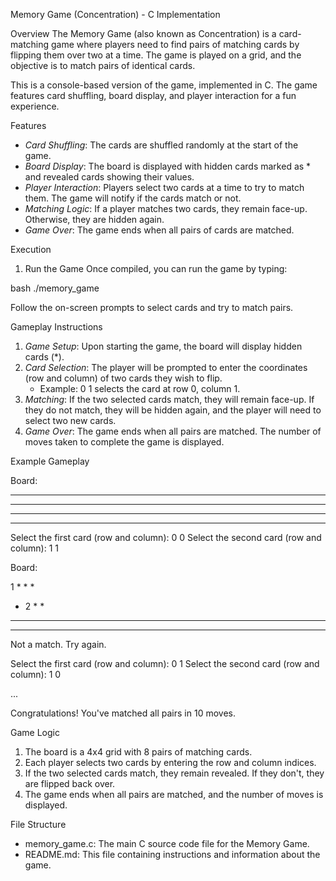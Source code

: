  Memory Game (Concentration) - C Implementation

 Overview
The Memory Game (also known as Concentration) is a card-matching game where players need to find pairs of matching cards by flipping them over two at a time. The game is played on a grid, and the objective is to match pairs of identical cards.

This is a console-based version of the game, implemented in C. The game features card shuffling, board display, and player interaction for a fun experience.

 Features
- *Card Shuffling*: The cards are shuffled randomly at the start of the game.
- *Board Display*: The board is displayed with hidden cards marked as * and revealed cards showing their values.
- *Player Interaction*: Players select two cards at a time to try to match them. The game will notify if the cards match or not.
- *Matching Logic*: If a player matches two cards, they remain face-up. Otherwise, they are hidden again.
- *Game Over*: The game ends when all pairs of cards are matched.


 Execution

 1. Run the Game
Once compiled, you can run the game by typing:

bash
./memory_game


Follow the on-screen prompts to select cards and try to match pairs.

Gameplay Instructions
1. *Game Setup*: Upon starting the game, the board will display hidden cards (*). 
2. *Card Selection*: The player will be prompted to enter the coordinates (row and column) of two cards they wish to flip.
   - Example: 0 1 selects the card at row 0, column 1.
3. *Matching*: If the two selected cards match, they will remain face-up. If they do not match, they will be hidden again, and the player will need to select two new cards.
4. *Game Over*: The game ends when all pairs are matched. The number of moves taken to complete the game is displayed.

 Example Gameplay


Board:

*	*	*	*	
*	*	*	*	
*	*	*	*	
*	*	*	*	

Select the first card (row and column): 0 0
Select the second card (row and column): 1 1

Board:

1	*	*	*	
*	2	*	*	
*	*	*	*	
*	*	*	*	

Not a match. Try again.

Select the first card (row and column): 0 1
Select the second card (row and column): 1 0

...

Congratulations! You've matched all pairs in 10 moves.


 Game Logic

1. The board is a 4x4 grid with 8 pairs of matching cards.
2. Each player selects two cards by entering the row and column indices.
3. If the two selected cards match, they remain revealed. If they don't, they are flipped back over.
4. The game ends when all pairs are matched, and the number of moves is displayed.

 File Structure

- memory_game.c: The main C source code file for the Memory Game.
- README.md: This file containing instructions and information about the game.

